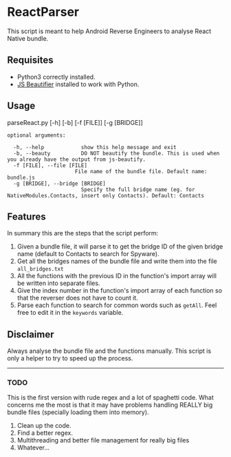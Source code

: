 # ReactParser
This script is meant to help Android Reverse Engineers to analyse React Native bundle.

## Requisites

- Python3 correctly installed.
- [JS Beautifier](https://github.com/beautify-web/js-beautify) installed to work with Python.

## Usage

parseReact.py [-h] [-b] [-f [FILE]] [-g [BRIDGE]]
```
optional arguments:

  -h, --help            show this help message and exit
  -b, --beauty          DO NOT beautify the bundle. This is used when you already have the output from js-beautify.
  -f [FILE], --file [FILE]
                      File name of the bundle file. Default name: bundle.js                     
  -g [BRIDGE], --bridge [BRIDGE]
                        Specify the full bridge name (eg. for NativeModules.Contacts, insert only Contacts). Default: Contacts
```
                       
## Features

In summary this are the steps that the script perform:

1. Given a bundle file, it will parse it to get the bridge ID of the given bridge name (default to Contacts to search for Spyware).
2. Get all the bridges names of the bundle file and write them into the file `all_bridges.txt`
3. All the functions with the previous ID in the function's import array will be written into separate files.
4. Give the index number in the function's import array of each function so that the reverser does not have to count it.
5. Parse each function to search for common words such as `getAll`. Feel free to edit it in the `keywords` variable.

## Disclaimer

Always analyse the bundle file and the functions manually. This script is only a helper to try to speed up the process.

---

### TODO

This is the first version with rude regex and a lot of spaghetti code. What concerns me the most is that it may have problems handling REALLY big bundle files (specially loading them into memory). 

1. Clean up the code.
2. Find a better regex.
3. Multithreading and better file management for really big files
4. Whatever...
